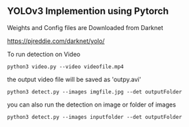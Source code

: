 ## YOLOv3 Implemention using Pytorch

Weights and Config files  are Downloaded from Darknet 

https://pjreddie.com/darknet/yolo/

To run detection on Video 

`python3 video.py --video videofile.mp4 `

the output video file will be saved as 'outpy.avi'

`python3 detect.py --images imgfile.jpg --det outputFolder`

you can also run the detection on image or folder of images

`python3 detect.py --images inputfolder --det outputFolder`


